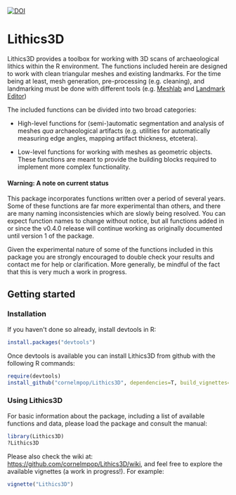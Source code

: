 [![DOI](https://zenodo.org/badge/147242315.svg)](https://zenodo.org/badge/latestdoi/147242315)

# Lithics3D

Lithics3D provides a toolbox for working with 3D scans of archaeological lithics
within the R environment. The functions included herein are designed to
work with clean triangular meshes and existing landmarks. For the time being at
least, mesh generation, pre-processing (e.g. cleaning), and landmarking must be
done with different tools (e.g. [Meshlab](http://www.meshlab.net/) and
[Landmark Editor](http://graphics.idav.ucdavis.edu/research/EvoMorph))


The included functions can be divided into two broad categories:

* High-level functions for (semi-)automatic segmentation and analysis of meshes
*qua* archaeological artifacts (e.g. utilities for automatically
measuring edge angles, mapping artifact thickness, etcetera).

* Low-level functions for working with meshes as geometric objects. These
functions are meant to provide the building blocks required to implement more
complex functionality.

#### **Warning**: A note on current status

This package incorporates functions written over a period of several years. Some
of these functions are far more experimental than others, and there are many
naming inconsistencies which are slowly being resolved. You can expect function
names to change without notice, but all functions added in or since the
v0.4.0 release will continue working as originally documented until version 1 of
the package.

Given the experimental nature of some of the functions included in this package
you are strongly encouraged to double check your results and contact me for help or
clarification. More generally, be mindful of the fact that this is very much a
work in progress.

## Getting started


### Installation

If you haven't done so already, install devtools in R:

``` r
install.packages("devtools")
```

Once devtools is available you can install Lithics3D from github with the
following R commands:

``` r
require(devtools)
install_github("cornelmpop/Lithics3D", dependencies=T, build_vignettes=T)
```

### Using Lithics3D

For basic information about the package, including a list of available functions
and data, please load the package and consult the manual:

``` r
library(Lithics3D)
?Lithics3D
```

Please also check the wiki at: https://github.com/cornelmpop/Lithics3D/wiki, and
feel free to explore the available vignettes (a work in progress!). For example:

``` r
vignette("Lithics3D")
```
